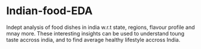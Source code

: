 # Indian-food-EDA
Indept analysis of food dishes in india w.r.t state, regions, flavour profile and mnay more.
These interesting insights can be used to understand toung taste accross india, and to find average healthy lifestyle accross India.
